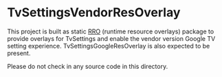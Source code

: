 # TvSettingsVendorResOverlay

This project is built as static [RRO](https://source.android.com/devices/architecture/rros)
(runtime resource overlays) package to provide overlays for TvSettings and
enable the vendor version Google TV setting experience. TvSettingsGoogleResOverlay is also expected
to be present.

Please do not check in any source code in this directory.